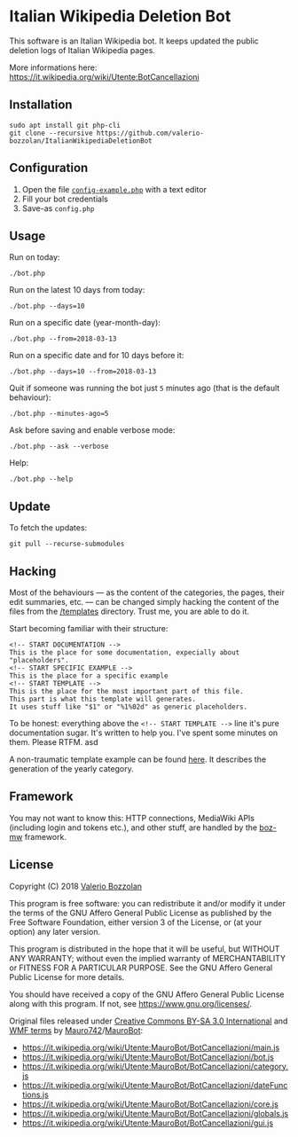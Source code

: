 # Italian Wikipedia Deletion Bot

This software is an Italian Wikipedia bot. It keeps updated the public deletion logs of Italian Wikipedia pages.

More informations here: https://it.wikipedia.org/wiki/Utente:BotCancellazioni

## Installation

	sudo apt install git php-cli
	git clone --recursive https://github.com/valerio-bozzolan/ItalianWikipediaDeletionBot

## Configuration

1. Open the file [`config-example.php`](config-example.php) with a text editor
2. Fill your bot credentials
3. Save-as `config.php`

## Usage

Run on today:

    ./bot.php

Run on the latest 10 days from today:

    ./bot.php --days=10

Run on a specific date (year-month-day):

    ./bot.php --from=2018-03-13

Run on a specific date and for 10 days before it:

	./bot.php --days=10 --from=2018-03-13

Quit if someone was running the bot just `5` minutes ago (that is the default behaviour):

	./bot.php --minutes-ago=5

Ask before saving and enable verbose mode:

	./bot.php --ask --verbose

Help:

	./bot.php --help

## Update

To fetch the updates:

    git pull --recurse-submodules

## Hacking

Most of the behaviours — as the content of the categories, the pages, their edit summaries, etc. — can be changed simply hacking the content of the files from the [/templates](/templates) directory. Trust me, you are able to do it.

Start becoming familiar with their structure:

	<!-- START DOCUMENTATION -->
	This is the place for some documentation, expecially about "placeholders".
	<!-- START SPECIFIC EXAMPLE -->
	This is the place for a specific example
	<!-- START TEMPLATE -->
	This is the place for the most important part of this file.
	This part is what this template will generates.
	It uses stuff like "$1" or "%1%02d" as generic placeholders.

To be honest: everything above the `<!-- START TEMPLATE -->` line it's pure documentation sugar. It's written to help you. I've spent some minutes on them. Please RTFM. asd

A non-traumatic template example can be found [here](templates/CATEGORY_YEAR.content.tpl). It describes the generation of the yearly category.

## Framework

You may not want to know this: HTTP connections, MediaWiki APIs (including login and tokens etc.), and other stuff, are handled by the [boz-mw](https://github.com/valerio-bozzolan/boz-mw) framework.

## License

Copyright (C) 2018 [Valerio Bozzolan](https://it.wikipedia.org/wiki/Utente:Valerio_Bozzolan)

This program is free software: you can redistribute it and/or modify
it under the terms of the GNU Affero General Public License as
published by the Free Software Foundation, either version 3 of the
License, or (at your option) any later version.

This program is distributed in the hope that it will be useful,
but WITHOUT ANY WARRANTY; without even the implied warranty of
MERCHANTABILITY or FITNESS FOR A PARTICULAR PURPOSE. See the
GNU Affero General Public License for more details.

You should have received a copy of the GNU Affero General Public License
along with this program. If not, see <https://www.gnu.org/licenses/>.

Original files released under [Creative Commons BY-SA 3.0 International](https://creativecommons.org/licenses/by-sa/3.0/) and [WMF terms](https://wikimediafoundation.org/wiki/Special:MyLanguage/Terms_of_Use/it) by [Mauro742](https://it.wikipedia.org/wiki/Utente:Mauro742)/[MauroBot](https://it.wikipedia.org/wiki/Utente:MauroBot):
* https://it.wikipedia.org/wiki/Utente:MauroBot/BotCancellazioni/main.js
* https://it.wikipedia.org/wiki/Utente:MauroBot/BotCancellazioni/bot.js
* https://it.wikipedia.org/wiki/Utente:MauroBot/BotCancellazioni/category.js
* https://it.wikipedia.org/wiki/Utente:MauroBot/BotCancellazioni/dateFunctions.js
* https://it.wikipedia.org/wiki/Utente:MauroBot/BotCancellazioni/core.js
* https://it.wikipedia.org/wiki/Utente:MauroBot/BotCancellazioni/globals.js
* https://it.wikipedia.org/wiki/Utente:MauroBot/BotCancellazioni/gui.js
